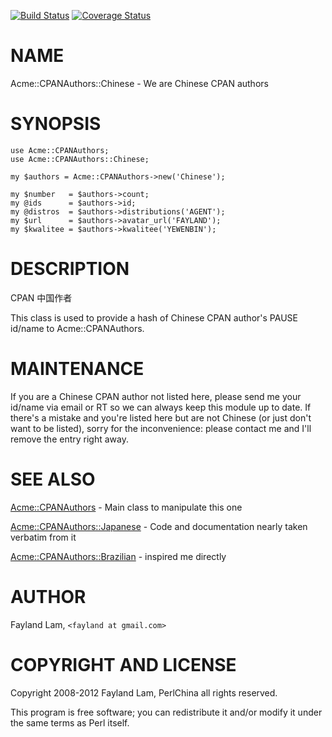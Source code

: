 [![Build Status](https://travis-ci.org/PerlChina/Acme-CPANAuthors-Chinese.svg?branch=master)](https://travis-ci.org/PerlChina/Acme-CPANAuthors-Chinese)
[![Coverage Status](https://coveralls.io/repos/PerlChina/Acme-CPANAuthors-Chinese/badge.png?branch=master)](https://coveralls.io/r/PerlChina/Acme-CPANAuthors-Chinese?branch=master)

# NAME

Acme::CPANAuthors::Chinese - We are Chinese CPAN authors

# SYNOPSIS

    use Acme::CPANAuthors;
    use Acme::CPANAuthors::Chinese;

    my $authors = Acme::CPANAuthors->new('Chinese');

    my $number   = $authors->count;
    my @ids      = $authors->id;
    my @distros  = $authors->distributions('AGENT');
    my $url      = $authors->avatar_url('FAYLAND');
    my $kwalitee = $authors->kwalitee('YEWENBIN');

# DESCRIPTION

CPAN 中国作者

This class is used to provide a hash of Chinese CPAN author's PAUSE id/name to Acme::CPANAuthors.

# MAINTENANCE

If you are a Chinese CPAN author not listed here, please send me your id/name via email or RT so we can always keep this module up to date. If there's a mistake and you're listed here but are not Chinese (or just don't want to be listed), sorry for the inconvenience: please contact me and I'll remove the entry right away.

# SEE ALSO

[Acme::CPANAuthors](https://metacpan.org/pod/Acme::CPANAuthors) - Main class to manipulate this one

[Acme::CPANAuthors::Japanese](https://metacpan.org/pod/Acme::CPANAuthors::Japanese) - Code and documentation nearly taken verbatim from it

[Acme::CPANAuthors::Brazilian](https://metacpan.org/pod/Acme::CPANAuthors::Brazilian) - inspired me directly

# AUTHOR

Fayland Lam, `<fayland at gmail.com>`

# COPYRIGHT AND LICENSE

Copyright 2008-2012 Fayland Lam, PerlChina all rights reserved.

This program is free software; you can redistribute it and/or modify it
under the same terms as Perl itself.
